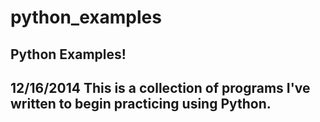 python_examples
===============

Python Examples!
----------
12/16/2014
This is a collection of programs I've written to begin practicing using Python.
----------

